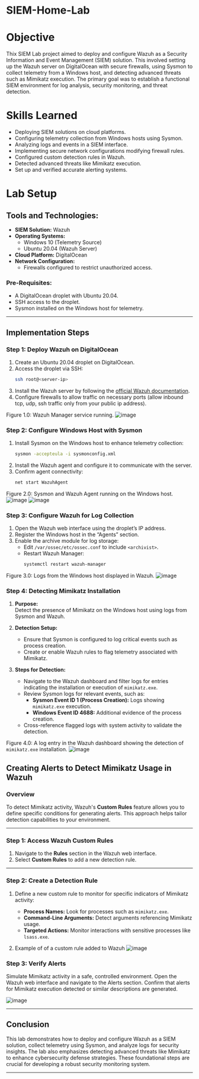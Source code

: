 # SIEM-Home-Lab

# Objective
Thix SIEM Lab project aimed to deploy and configure Wazuh as a Security Information and Event Management (SIEM) solution. This involved setting up the Wazuh server on DigitalOcean with secure firewalls, using Sysmon to collect telemetry from a Windows host, and detecting advanced threats such as Mimikatz execution. The primary goal was to establish a functional SIEM environment for log analysis, security monitoring, and threat detection.

# Skills Learned
- Deploying SIEM solutions on cloud platforms.
- Configuring telemetry collection from Windows hosts using Sysmon.
- Analyzing logs and events in a SIEM interface.
- Implementing secure network configurations modifying firewall rules.
- Configured custom detection rules in Wazuh.
- Detected advanced threats like Mimikatz execution.
- Set up and verified accurate alerting systems.

# Lab Setup

## **Tools and Technologies:**
- **SIEM Solution:** Wazuh
- **Operating Systems:**
  - Windows 10 (Telemetry Source)
  - Ubuntu 20.04 (Wazuh Server)
- **Cloud Platform:** DigitalOcean
- **Network Configuration:**
  - Firewalls configured to restrict unauthorized access.

### **Pre-Requisites:**
- A DigitalOcean droplet with Ubuntu 20.04.
- SSH access to the droplet.
- Sysmon installed on the Windows host for telemetry.

---

## **Implementation Steps**

### **Step 1: Deploy Wazuh on DigitalOcean**
1. Create an Ubuntu 20.04 droplet on DigitalOcean.
2. Access the droplet via SSH:
   ```bash
   ssh root@<server-ip>
   ```
3. Install the Wazuh server by following the [official Wazuh documentation](https://documentation.wazuh.com/).
4. Configure firewalls to allow traffic on necessary ports (allow inbound tcp, udp, ssh traffic only from your public ip address).

Figure 1.0: Wazuh Manager service running.
![image](https://github.com/user-attachments/assets/022e4f4e-10ef-4b0f-9af8-1201f1a4e5b7)

### **Step 2: Configure Windows Host with Sysmon**
1. Install Sysmon on the Windows host to enhance telemetry collection:
   ```cmd
   sysmon -accepteula -i sysmonconfig.xml
   ```
2. Install the Wazuh agent and configure it to communicate with the server.
3. Confirm agent connectivity:
   ```cmd
   net start WazuhAgent
   ```

Figure 2.0: Sysmon and Wazuh Agent running on the Windows host.
![image](https://github.com/user-attachments/assets/f8c6db7a-784c-42e2-8dac-7024df2ea2dd)
![image](https://github.com/user-attachments/assets/1dfe7a89-fbb2-4f4c-be1d-8ce181e3fffd)



### **Step 3: Configure Wazuh for Log Collection**
1. Open the Wazuh web interface using the droplet’s IP address.
2. Register the Windows host in the “Agents” section.
3. Enable the archive module for log storage:
   - Edit `/var/ossec/etc/ossec.conf` to include `<archivist>`.
   - Restart Wazuh Manager:
     ```bash
     systemctl restart wazuh-manager
     ```

Figure 3.0: Logs from the Windows host displayed in Wazuh.
![image](https://github.com/user-attachments/assets/8e7226c1-1393-4d84-9f0d-82a11183e041)

### **Step 4: Detecting Mimikatz Installation**

1. **Purpose:**  
   Detect the presence of Mimikatz on the Windows host using logs from Sysmon and Wazuh.

2. **Detection Setup:**  
   - Ensure that Sysmon is configured to log critical events such as process creation.
   - Create or enable Wazuh rules to flag telemetry associated with Mimikatz.

3. **Steps for Detection:**  
   - Navigate to the Wazuh dashboard and filter logs for entries indicating the installation or execution of `mimikatz.exe`.  
   - Review Sysmon logs for relevant events, such as:
     - **Sysmon Event ID 1 (Process Creation):** Logs showing `mimikatz.exe` execution.
     - **Windows Event ID 4688:** Additional evidence of the process creation.  
   - Cross-reference flagged logs with system activity to validate the detection.

Figure 4.0: A log entry in the Wazuh dashboard showing the detection of `mimikatz.exe` installation.
![image](https://github.com/user-attachments/assets/aab1163e-8650-4124-a1a2-5d8a27ee3ab0)

## Creating Alerts to Detect Mimikatz Usage in Wazuh

### Overview
To detect Mimikatz activity, Wazuh's **Custom Rules** feature allows you to define specific conditions for generating alerts. This approach helps tailor detection capabilities to your environment.

---

### Step 1: Access Wazuh Custom Rules
1. Navigate to the **Rules** section in the Wazuh web interface.
2. Select **Custom Rules** to add a new detection rule.

---

### Step 2: Create a Detection Rule
1. Define a new custom rule to monitor for specific indicators of Mimikatz activity:
   - **Process Names:** Look for processes such as `mimikatz.exe`.
   - **Command-Line Arguments:** Detect arguments referencing Mimikatz usage.
   - **Targeted Actions:** Monitor interactions with sensitive processes like `lsass.exe`.

2. Example of of a custom rule added to Wazuh
![image](https://github.com/user-attachments/assets/8748cc92-d9df-4c21-a763-63d74c72c20c)

### Step 3: Verify Alerts
Simulate Mimikatz activity in a safe, controlled environment.
Open the Wazuh web interface and navigate to the Alerts section.
Confirm that alerts for Mimikatz execution detected or similar descriptions are generated.

![image](https://github.com/user-attachments/assets/fe3c2360-5450-4962-a988-9e4f5494cc22)






---

## **Conclusion**

This lab demonstrates how to deploy and configure Wazuh as a SIEM solution, collect telemetry using Sysmon, and analyze logs for security insights. The lab also emphasizes detecting advanced threats like Mimikatz to enhance cybersecurity defense strategies. These foundational steps are crucial for developing a robust security monitoring system.


---





